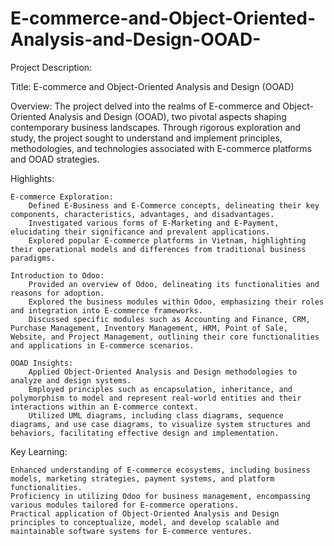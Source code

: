 # E-commerce-and-Object-Oriented-Analysis-and-Design-OOAD-
Project Description:

Title: E-commerce and Object-Oriented Analysis and Design (OOAD)

Overview:
The project delved into the realms of E-commerce and Object-Oriented Analysis and Design (OOAD), two pivotal aspects shaping contemporary business landscapes. Through rigorous exploration and study, the project sought to understand and implement principles, methodologies, and technologies associated with E-commerce platforms and OOAD strategies.

Highlights:

    E-commerce Exploration:
        Defined E-Business and E-Commerce concepts, delineating their key components, characteristics, advantages, and disadvantages.
        Investigated various forms of E-Marketing and E-Payment, elucidating their significance and prevalent applications.
        Explored popular E-commerce platforms in Vietnam, highlighting their operational models and differences from traditional business paradigms.

    Introduction to Odoo:
        Provided an overview of Odoo, delineating its functionalities and reasons for adoption.
        Explored the business modules within Odoo, emphasizing their roles and integration into E-commerce frameworks.
        Discussed specific modules such as Accounting and Finance, CRM, Purchase Management, Inventory Management, HRM, Point of Sale, Website, and Project Management, outlining their core functionalities and applications in E-commerce scenarios.

    OOAD Insights:
        Applied Object-Oriented Analysis and Design methodologies to analyze and design systems.
        Employed principles such as encapsulation, inheritance, and polymorphism to model and represent real-world entities and their interactions within an E-commerce context.
        Utilized UML diagrams, including class diagrams, sequence diagrams, and use case diagrams, to visualize system structures and behaviors, facilitating effective design and implementation.

Key Learning:

    Enhanced understanding of E-commerce ecosystems, including business models, marketing strategies, payment systems, and platform functionalities.
    Proficiency in utilizing Odoo for business management, encompassing various modules tailored for E-commerce operations.
    Practical application of Object-Oriented Analysis and Design principles to conceptualize, model, and develop scalable and maintainable software systems for E-commerce ventures.
